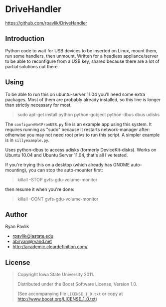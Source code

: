 DriveHandler
============

<https://github.com/rpavlik/DriveHandler>

Introduction
------------

Python code to wait for USB devices to be inserted on Linux, mount them,
run some handlers, then unmount. Written for a headless appliance/server
to be able to reconfigure from a USB key, shared because there are a lot
of partial solutions out there.

Using
-----

To be able to run this on ubuntu-server 11.04 you'll need some extra
packages. Most of them are probably already installed, so this line is
longer than strictly necessary for most.

> sudo apt-get install python python-gobject python-dbus dbus udisks

The `configureNetFromUSB.py` file is an example app using this system.
It requires running as "sudo" because it restarts network-manager after:
otherwise you may not need root privs to run this script. A simpler
example is in `sillyexample.py`.

Uses python-dbus to access udisks (formerly DeviceKit-disks). Works on
Ubuntu 10.04 and Ubuntu Server 11.04, that's all I've tested.

If you're trying this on a desktop (which already has GNOME
auto-mounting), you can stop the auto-mounter first:

> killall -STOP gvfs-gdu-volume-monitor

then resume it when you're done:

> killall -CONT gvfs-gdu-volume-monitor

Author
------
Ryan Pavlik
 - <rpavlik@iastate.edu>
 - <abiryan@ryand.net>
 - <http://academic.cleardefinition.com/>

License
-------
> Copyright Iowa State University 2011.
>
> Distributed under the Boost Software License, Version 1.0.
>
> (See accompanying file `LICENSE_1_0.txt` or copy at
> <http://www.boost.org/LICENSE_1_0.txt>)
